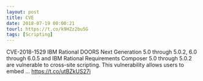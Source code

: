 ```yaml
---
layout: post
title: CVE
date: 2018-07-19 00:00:21
tourl: https://t.co/k9HZz2bu5G
tags: [Scripting]
---
```

CVE-2018-1529 IBM Rational DOORS Next Generation 5.0 through 5.0.2, 6.0 through 6.0.5 and IBM Rational Requirements Composer 5.0 through 5.0.2 are vulnerable to cross-site scripting. This vulnerability allows users to embed ... https://t.co/utBZkUS27i
